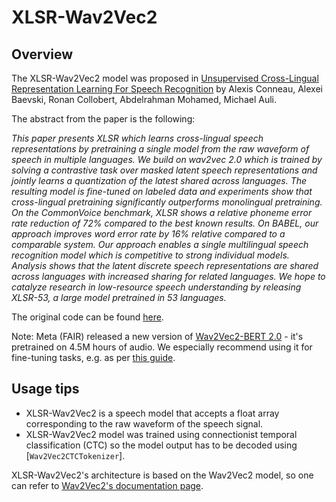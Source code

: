 <!--Copyright 2021 The HuggingFace Team. All rights reserved.

Licensed under the Apache License, Version 2.0 (the "License"); you may not use this file except in compliance with
the License. You may obtain a copy of the License at

http://www.apache.org/licenses/LICENSE-2.0

Unless required by applicable law or agreed to in writing, software distributed under the License is distributed on
an "AS IS" BASIS, WITHOUT WARRANTIES OR CONDITIONS OF ANY KIND, either express or implied. See the License for the
specific language governing permissions and limitations under the License.

⚠️ Note that this file is in Markdown but contain specific syntax for our doc-builder (similar to MDX) that may not be
rendered properly in your Markdown viewer.

-->

# XLSR-Wav2Vec2

## Overview

The XLSR-Wav2Vec2 model was proposed in [Unsupervised Cross-Lingual Representation Learning For Speech Recognition](https://arxiv.org/abs/2006.13979) by Alexis Conneau, Alexei Baevski, Ronan Collobert, Abdelrahman Mohamed, Michael
Auli.

The abstract from the paper is the following:

*This paper presents XLSR which learns cross-lingual speech representations by pretraining a single model from the raw
waveform of speech in multiple languages. We build on wav2vec 2.0 which is trained by solving a contrastive task over
masked latent speech representations and jointly learns a quantization of the latest shared across languages. The
resulting model is fine-tuned on labeled data and experiments show that cross-lingual pretraining significantly
outperforms monolingual pretraining. On the CommonVoice benchmark, XLSR shows a relative phoneme error rate reduction
of 72% compared to the best known results. On BABEL, our approach improves word error rate by 16% relative compared to
a comparable system. Our approach enables a single multilingual speech recognition model which is competitive to strong
individual models. Analysis shows that the latent discrete speech representations are shared across languages with
increased sharing for related languages. We hope to catalyze research in low-resource speech understanding by releasing
XLSR-53, a large model pretrained in 53 languages.*

The original code can be found [here](https://github.com/pytorch/fairseq/tree/master/fairseq/models/wav2vec).

Note: Meta (FAIR) released a new version of [Wav2Vec2-BERT 2.0](https://huggingface.co/docs/transformers/en/model_doc/wav2vec2-bert) - it's pretrained on 4.5M hours of audio. We especially recommend using it for fine-tuning tasks, e.g. as per [this guide](https://huggingface.co/blog/fine-tune-w2v2-bert).

## Usage tips

- XLSR-Wav2Vec2 is a speech model that accepts a float array corresponding to the raw waveform of the speech signal.
- XLSR-Wav2Vec2 model was trained using connectionist temporal classification (CTC) so the model output has to be
  decoded using [`Wav2Vec2CTCTokenizer`].

<Tip>

XLSR-Wav2Vec2's architecture is based on the Wav2Vec2 model, so one can refer to [Wav2Vec2's documentation page](wav2vec2).

</Tip>
